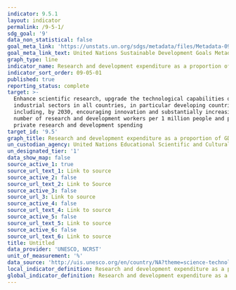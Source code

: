 ```yaml
---
indicator: 9.5.1
layout: indicator
permalink: /9-5-1/
sdg_goal: '9'
data_non_statistical: false
goal_meta_link: 'https://unstats.un.org/sdgs/metadata/files/Metadata-09-05-01.pdf'
goal_meta_link_text: United Nations Sustainable Development Goals Metadata (PDF 382 KB)
graph_type: line
indicator_name: Research and development expenditure as a proportion of GDP
indicator_sort_order: 09-05-01
published: true
reporting_status: complete
target: >-
  Enhance scientific research, upgrade the technological capabilities of
  industrial sectors in all countries, in particular developing countries,
  including, by 2030, encouraging innovation and substantially increasing the
  number of research and development workers per 1 million people and public and
  private research and development spending
target_id: '9.5'
graph_title: Research and development expenditure as a proportion of GDP
un_custodian_agency: United Nations Educational Scientific and Cultural Organization (UNESCO)
un_designated_tier: '1'
data_show_map: false
source_active_1: true
source_url_text_1: Link to source
source_active_2: false
source_url_text_2: Link to Source
source_active_3: false
source_url_3: Link to source
source_active_4: false
source_url_text_4: Link to source
source_active_5: false
source_url_text_5: Link to source
source_active_6: false
source_url_text_6: Link to source
title: Untitled
data_provider: 'UNESCO, NCRST'
unit_of_measurement: '%'
data_source: 'http://uis.unesco.org/en/country/NA?theme=science-technology-and-innovation'
local_indicator_definition: Research and development expenditure as a proportion of GDP
global_indicator_definition: Research and development expenditure as a proportion of GDP
---
```

